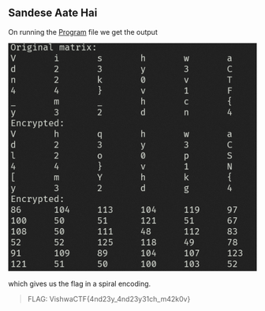 ## Sandese Aate Hai

On running the [Program](Program) file we get the output 

![img](image.png)

which gives us the flag in a spiral encoding.

>FLAG: VishwaCTF{4nd23y_4nd23y31ch_m42k0v}